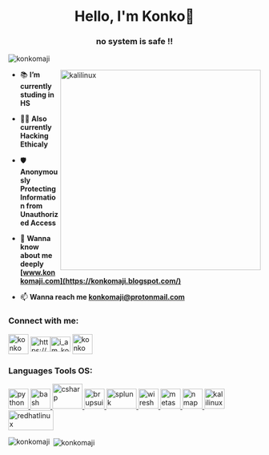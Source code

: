 <h1 align="center">Hello, I'm Konko👋</h1>
<h3 align="center">no system is safe !!</h3>

<p align="left"> <img src="https://komarev.com/ghpvc/?username=konkomaji&label=Github%20Score&color=0e75b6&style=flat" alt="konkomaji" /> </p>
    <img align="right" alt="kalilinux" width="400" src="https://1.bp.blogspot.com/-qXvGBnvRhLM/Xd3Wo4NBWYI/AAAAAAAAQ74/0ZyMYjG0u0wISdj_RKVyYW1a-xk5n6mFgCNcBGAsYHQ/s1600/kali-preview-boot.gif">

- 📚 **I’m currently studing in HS**
    
- 👨‍💻 **Also currently Hacking Ethicaly**
 
- 🛡️ **Anonymously Protecting Information from Unauthorized Access**
    
- 👦 **Wanna know about me deeply [www.konkomaji.com](https://konkomaji.blogspot.com/)**
    
    
- 📫 **Wanna reach me konkomaji@protonmail.com**
    
<h3 align="left">Connect with me:</h3>
<p align="left">
<a href="https://facebook.com/konkomaji.14" target="blank"><img align="center" src="https://i.pinimg.com/originals/27/d5/42/27d542e2e2626de4c08ee3d84aaabb7b.png" alt="konkomaji" height="40" width="40" /></a>
<a href="https://linkedin.com/in/https://www.linkedin.com/in/konkomaji" target="blank"><img align="center" src="https://cdn.jsdelivr.net/npm/simple-icons@3.0.1/icons/linkedin.svg" alt="https://www.linkedin.com/in/konkomaji" height="30" width="40" /></a><a href="https://www.instagram.com/i_am_konko_/" target="blank"><img align="center" src="https://cdn.jsdelivr.net/npm/simple-icons@3.0.1/icons/instagram.svg" alt="i_am_konko_" height="30" width="40" /></a>
<a href="https://twitter.com/konkomaji" target="blank"><img align="center" src="https://i.pinimg.com/originals/5c/a9/8c/5ca98c73b2bb7a02bf8350933c7ca443.png" alt="konkomaji" height="40" width="40" /></a>
    


<h3 align="left">Languages Tools OS:</h3>
<p align="left"> <a href="https://python.org" target="_blank"> <img src="https://upload.wikimedia.org/wikipedia/commons/thumb/c/c3/Python-logo-notext.svg/1200px-Python-logo-notext.svg.png" alt="python" width="40" height="40"/> </a> <a href="https://www.gnu.org/software/bash/" target="_blank"> <img src="https://upload.wikimedia.org/wikipedia/commons/4/4b/Bash_Logo_Colored.svg" alt="bash" width="40" height="40"/> </a> <a href="https://www.w3schools.com/cs/" target="_blank"> <img src="https://brandeps.com/logo-download/C/C-Sharp-logo-vector-01.svg" alt="csharp" width="60" height="50"/> </a> <a href="https://portswigger.net/" target="_blank"> <img src="https://cdn4.iconfinder.com/data/icons/macaron-1/48/BurpSuite-512.png" alt="brupsuite" width="40" height="40"/> </a> <a href="https://www.splunk.com/" target="_blank"> <img src="https://www.splunk.com/content/dam/splunk-logo-dark.svg" alt="splunk" width="60" height="40"/> </a> <a href="https://www.wireshark.org/" target="_blank"> <img src="https://upload.wikimedia.org/wikipedia/commons/thumb/d/df/Wireshark_icon.svg/1200px-Wireshark_icon.svg.png" alt="wireshark" width="40" height="40"/> </a> <a href="https://www.metasploit.com/" target="_blank"> <img src="https://pbs.twimg.com/profile_images/580131056629735424/2ENTk2K2.png" alt="metasploit" width="40" height="40"/> </a> <a href="https://nmap.org/" target="_blank"> <img src="https://nmap.org/images/nmap-logo-256x256.png" alt="nmap" width="40" height="40"/> </a> <a href="https://kali.org/" target="_blank"> <img src="https://i.ibb.co/DKmz0pw/download.png" alt="kalilinux" width="40" height="40"/> </a> <a href="https://www.redhat.com/" target="_blank"> <img src="https://upload.wikimedia.org/wikipedia/sco/thumb/6/6c/RedHat.svg/1280px-RedHat.svg.png" alt="redhatlinux" width="90" height="40"/> </a> </p>
    

<p><img align="left" src="https://github-readme-stats.vercel.app/api/top-langs?username=konkomaji&show_icons=true&locale=en&layout=compact" alt="konkomaji" /></p>
<p>&nbsp;<img align="center" src="https://github-readme-stats.vercel.app/api?username=konkomaji&show_icons=true&locale=en" alt="konkomaji" /></p>
